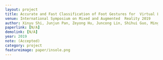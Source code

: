 ```yaml
---
layout: project
title: Accurate and Fast Classification of Foot Gestures for  Virtual Locomotion
venue: International Symposium on Mixed and Augmented  Reality 2019 
author: Xinyu Shi, Junjun Pan, Zeyong Hu, Juncong Lin, Shihui Guo, Minghong Liao, Ye Pan, Ligang Liu
paperlink: [N/A]
demolink: [N/A]
year: 2019
note: (Accepted)
category: project
featureimage: paper/insole.png
---
```


